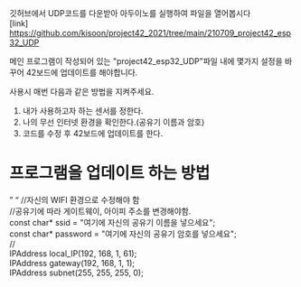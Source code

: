 깃허브에서 UDP코드를 다운받아 아두이노를 실행하여 파일을 열어봅시다<br>
[link] https://github.com/kisoon/project42_2021/tree/main/210709_project42_esp32_UDP

메인 프로그램이 작성되어 있는 "project42_esp32_UDP"파일 내에 몇가지 설정을 바꾸어 42보드에 업데이트를 해야합니다.

사용시 매번 다음과 같은 방법을 지켜주세요.
1. 내가 사용하고자 하는 센서를 정한다.
2. 나의 무선 인터넷 환경을 확인한다.(공유기 이름과 암호)
3. 코드를 수정 후 42보드에 업데이트를 한다.

<H1> 프로그램을 업데이트 하는 방법 </h1>
”    “
//자신의 WIFI 환경으로 수정해야 함<br>
//공유기에 따라 게이트웨이, 아이피 주소를 변경해야함.<br>
const char* ssid = "여기에 자신의 공유기 이름을 넣으세요";<br>
const char* password = "여기에 자신의 공유기 암호를 넣으세요";<br>
//<br>
IPAddress local_IP(192, 168, 1, 61);<br>
IPAddress gateway(192, 168, 1, 1);<br>
IPAddress subnet(255, 255, 255, 0);<br>
 
